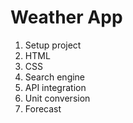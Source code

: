 # Weather App

1. Setup project
2. HTML
3. CSS
4. Search engine
5. API integration
6. Unit conversion
7. Forecast
